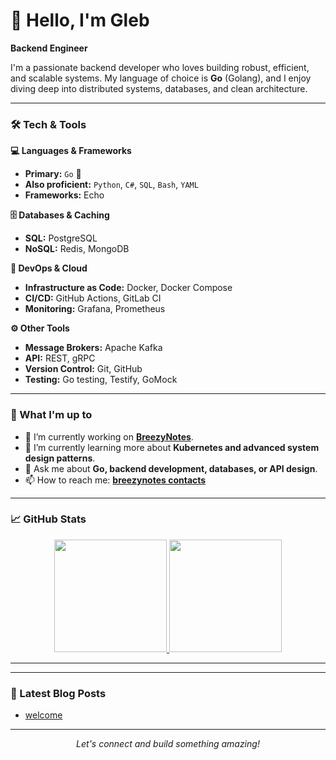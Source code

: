 # 👋 Hello, I'm Gleb

**Backend Engineer**

I'm a passionate backend developer who loves building robust, efficient, and scalable systems. My language of choice is **Go** (Golang), and I enjoy diving deep into distributed systems, databases, and clean architecture.

---

### 🛠️ Tech & Tools

**💻 Languages & Frameworks**
- **Primary:** `Go` 🐹
- **Also proficient:** `Python`, `C#`, `SQL`, `Bash`, `YAML`
- **Frameworks:** Echo

**🗄️ Databases & Caching**
- **SQL:** PostgreSQL
- **NoSQL:** Redis, MongoDB

**🔧 DevOps & Cloud**
- **Infrastructure as Code:** Docker, Docker Compose
- **CI/CD:** GitHub Actions, GitLab CI
- **Monitoring:** Grafana, Prometheus

**⚙️ Other Tools**
- **Message Brokers:** Apache Kafka
- **API:** REST, gRPC
- **Version Control:** Git, GitHub
- **Testing:** Go testing, Testify, GoMock

---

### 🚀 What I'm up to

- 🔭 I’m currently working on **[BreezyNotes](https://about.breezynotes.ru)**.
- 🌱 I’m currently learning more about **Kubernetes and advanced system design patterns**.
- 💬 Ask me about **Go, backend development, databases, or API design**.
- 📫 How to reach me: **[breezynotes contacts](https://contacts.breezynotes.ru)**

---

### 📈 GitHub Stats

<p align="center">
  <a href="https://github.com/yourusername">
    <img height="180em" src="https://github-readme-stats.vercel.app/api?username=autumnterror&show_icons=true&theme=radical&hide_border=true&count_private=true" />
    <img height="180em" src="https://github-readme-stats.vercel.app/api/top-langs/?username=autumnterror&theme=radical&hide_border=true&layout=compact&langs_count=8&hide=html,css,scss" />
  </a>
</p>

---
---

### 📝 Latest Blog Posts

<!-- BLOG-POST-LIST:START -->
- [welcome](https://blog.breezynotes.com/welcome)
<!-- BLOG-POST-LIST:END -->

---

<p align="center">
  <i>Let's connect and build something amazing!</i>
</p>
